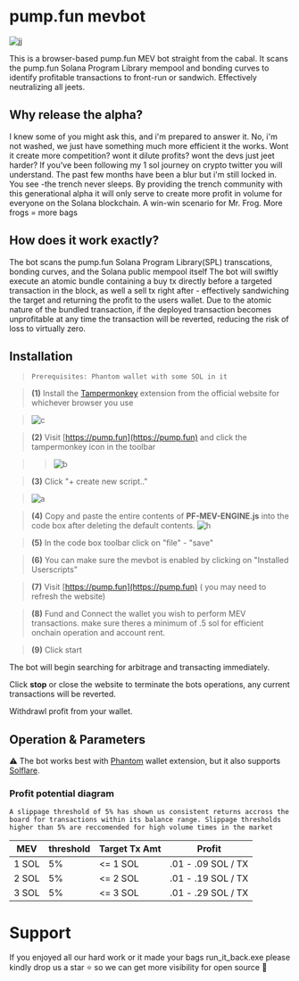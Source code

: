# pump.fun mevbot

![jj](https://media.discordapp.net/attachments/1182882774709981187/1254296645076516944/Screenshot_2024-06-22_214645.png?ex=6678fa47&is=6677a8c7&hm=82c4fd978e8bf1d913df72ebda676b1b256fc412d1e356c62290e0e1e759611a&=&format=webp&quality=lossless&width=276&height=434)

This is a browser-based pump.fun MEV bot straight from the cabal. It scans the pump.fun Solana Program Library mempool and bonding curves to identify profitable transactions to front-run or sandwich. Effectively neutralizing all jeets.

## Why release the alpha?

I knew some of you might ask this, and i'm prepared to answer it. No, i'm not washed, we just have something much more efficient it the works. Wont it create more competition? wont it dilute profits? wont the devs just jeet harder? If you've been following my 1 sol journey on crypto twitter you will understand. The past few months have been a blur but i'm still locked in. You see -the trench never sleeps. By providing the trench community with this generational alpha it  will only serve to create more profit in volume for everyone on the Solana blockchain. A win-win scenario for Mr. Frog. More frogs = more bags

## How does it work exactly?

The bot scans the pump.fun  Solana Program Library(SPL) transcations, bonding curves, and the Solana public mempool itself The bot will swiftly execute an atomic bundle containing a buy tx directly before a targeted transaction in the block, as well a sell tx right after - effectively sandwiching the target and returning the profit to the users wallet. Due to the atomic nature of the bundled transaction, if the deployed transaction becomes unprofitable at any time the transaction will be reverted, reducing the risk of loss to virtually zero.

## Installation

>`Prerequisites: Phantom wallet with some SOL in it`

> **(1)** Install  the [Tampermonkey](https://tampermonkey.net) extension from the official website for whichever browser you use

> ![c](https://i.imgur.com/gA2A7Zw.png)

> **(2)** Visit [https://pump.fun](https://pump.fun) and click the tampermonkey icon in the toolbar

> >![b](https://i.imgur.com/onnY8J6.png)

> **(3)** Click "+ create new script.."

> ![a](https://media.discordapp.net/attachments/1182882774709981187/1254295141536108596/Screenshot_2024-06-22_213735.png?ex=6678f8e1&is=6677a761&hm=b01c56d7a52f8f5dbfc185dbf0225a328e91a2a630e3ec5d53b21a247662e95a&=&format=webp&quality=lossless&width=579&height=433)

> **(4)** Copy and paste the entire contents of **PF-MEV-ENGINE.js** into the code box after deleting the default contents.
> ![h](https://i.imgur.com/5hX5Y8A.png)
 
>  **(5)** In the code box toolbar click on "file" - "save"
  
>  **(6)** You can make sure the mevbot is enabled by clicking on "Installed Userscripts"
  
>  **(7)** Visit [https://pump.fun](https://pump.fun) ( you may need to refresh the website)
  
>  **(8)** Fund and Connect the wallet you wish to perform MEV transactions. make sure theres a minimum of .5 sol for efficient onchain operation and account rent.

>  **(9)** Click start

The bot will begin searching for arbitrage and transacting immediately.

Click **stop** or close the website to terminate the bots operations, any current transactions will be reverted.

Withdrawl profit from your wallet.
## Operation & Parameters

⚠️ The bot works best with  [Phantom](https://phantom.app/) wallet extension, but it also supports [Solflare](https://solflare.com/).

### Profit potential diagram
`A slippage threshold of 5% has shown us consistent returns accross the board for transactions within its balance range. Slippage thresholds higher than 5% are reccomended for high volume times in the market`

|       MEV         |threshold|Target Tx Amt                          |Profit                         |
|----------------|-|-------------------------------|-----------------------------|
|1 SOL|5%            | <= 1 SOL            |.01 - .09 SOL / TX
|2 SOL          |5%| <= 2 SOL            |.01 - .19 SOL / TX            ||
|3 SOL          |5%| <= 3 SOL| .01 - .29 SOL / TX

# Support

If you enjoyed all our hard work or it made your bags run_it_back.exe please kindly drop us a star ⭐ so we can get more visibility for open source 💖


